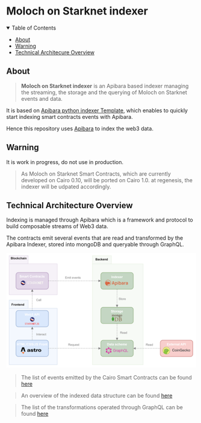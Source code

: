 
# Moloch on Starknet indexer

<details open ="open">
<summary>Table of Contents</summary>

- [About](#about)
- [Warning](#warning)
- [Technical Architecure Overview](#technical-architecture-overview)

</details>

## About

>**Moloch on Starknet indexer** is an Apibara based indexer managing the streaming, the storage and the querying of Moloch on Starknet events and data.

It is based on [Apibara python indexer Template](https://github.com/apibara/python-indexer-template), which enables to quickly start indexing smart contracts events with Apibara.

Hence this repository uses [Apibara](https://github.com/apibara/apibara) to index the web3 data.

## Warning

It is work in progress, do not use in production.

> As Moloch on Starknet Smart Contracts, which are currently developed on Cairo 0.10, will be ported on Cairo 1.0. at regenesis, the indexer will be udpated accordingly.

## Technical Architecture Overview

Indexing is managed through Apibara which is a framework and protocol to build composable streams of Web3 data.

The contracts emit several events that are read and transformed by the Apibara Indexer, stored into mongoDB and queryable through GraphQL.

<div align="center">
  <img src="docs/architecture/architecture-overview.png">
</div>

>The list of events emitted by the Cairo Smart Contracts can be found [here](https://dao-docs.quadratic-labs.com/moloch-on-starknet/technical-architecture/events-list)

>An overview of the indexed data structure can be found [here](https://dao-docs.quadratic-labs.com/moloch-on-starknet/technical-architecture/indexed-data-structure)

>The list of the transformations operated through GraphQL can be found [here](https://dao-docs.quadratic-labs.com/moloch-on-starknet/technical-architecture/graphql-api)
